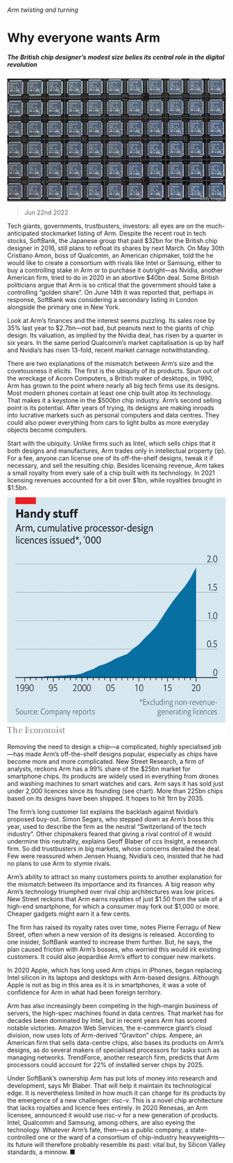 ###### Arm twisting and turning

# Why everyone wants Arm 

##### The British chip designer’s modest size belies its central role in the digital revolution 

![image](images/20220625_WBP501.jpg) 

> Jun 22nd 2022 

Tech giants, governments, trustbusters, investors: all eyes are on the much-anticipated stockmarket listing of Arm. Despite the recent rout in tech stocks, SoftBank, the Japanese group that paid $32bn for the British chip designer in 2016, still plans to refloat its shares by next March. On May 30th Cristiano Amon, boss of Qualcomm, an American chipmaker, told the he would like to create a consortium with rivals like Intel or Samsung, either to buy a controlling stake in Arm or to purchase it outright—as Nvidia, another American firm, tried to do in 2020 in an abortive $40bn deal. Some British politicians argue that Arm is so critical that the government should take a controlling “golden share”. On June 14th it was reported that, perhaps in response, SoftBank was considering a secondary listing in London alongside the primary one in New York. 

Look at Arm’s finances and the interest seems puzzling. Its sales rose by 35% last year to $2.7bn—not bad, but peanuts next to the giants of chip design. Its valuation, as implied by the Nvidia deal, has risen by a quarter in six years. In the same period Qualcomm’s market capitalisation is up by half and Nvidia’s has risen 13-fold, recent market carnage notwithstanding.

There are two explanations of the mismatch between Arm’s size and the covetousness it elicits. The first is the ubiquity of its products. Spun out of the wreckage of Acorn Computers, a British maker of desktops, in 1990, Arm has grown to the point where nearly all big tech firms use its designs. Most modern phones contain at least one chip built atop its technology. That makes it a keystone in the $500bn chip industry. Arm’s second selling point is its potential. After years of trying, its designs are making inroads into lucrative markets such as personal computers and data centres. They could also power everything from cars to light bulbs as more everyday objects become computers. 

Start with the ubiquity. Unlike firms such as Intel, which sells chips that it both designs and manufactures, Arm trades only in intellectual property (ip). For a fee, anyone can license one of its off-the-shelf designs, tweak it if necessary, and sell the resulting chip. Besides licensing revenue, Arm takes a small royalty from every sale of a chip built with its technology. In 2021 licensing revenues accounted for a bit over $1bn, while royalties brought in $1.5bn.

![image](images/20220625_WBC814.png) 


Removing the need to design a chip—a complicated, highly specialised job—has made Arm’s off-the-shelf designs popular, especially as chips have become more and more complicated. New Street Research, a firm of analysts, reckons Arm has a 99% share of the $25bn market for smartphone chips. Its products are widely used in everything from drones and washing machines to smart watches and cars. Arm says it has sold just under 2,000 licences since its founding (see chart). More than 225bn chips based on its designs have been shipped. It hopes to hit 1trn by 2035. 

The firm’s long customer list explains the backlash against Nvidia’s proposed buy-out. Simon Segars, who stepped down as Arm’s boss this year, used to describe the firm as the neutral “Switzerland of the tech industry”. Other chipmakers feared that giving a rival control of it would undermine this neutrality, explains Geoff Blaber of ccs Insight, a research firm. So did trustbusters in big markets, whose concerns derailed the deal. Few were reassured when Jensen Huang, Nvidia’s ceo, insisted that he had no plans to use Arm to stymie rivals. 

Arm’s ability to attract so many customers points to another explanation for the mismatch between its importance and its finances. A big reason why Arm’s technology triumphed over rival chip architectures was low prices. New Street reckons that Arm earns royalties of just $1.50 from the sale of a high-end smartphone, for which a consumer may fork out $1,000 or more. Cheaper gadgets might earn it a few cents.

The firm has raised its royalty rates over time, notes Pierre Ferragu of New Street, often when a new version of its designs is released. According to one insider, SoftBank wanted to increase them further. But, he says, the plan caused friction with Arm’s bosses, who worried this would irk existing customers. It could also jeopardise Arm’s effort to conquer new markets. 

In 2020 Apple, which has long used Arm chips in iPhones, began replacing Intel silicon in its laptops and desktops with Arm-based designs. Although Apple is not as big in this area as it is in smartphones, it was a vote of confidence for Arm in what had been foreign territory. 

Arm has also increasingly been competing in the high-margin business of servers, the high-spec machines found in data centres. That market has for decades been dominated by Intel, but in recent years Arm has scored notable victories. Amazon Web Services, the e-commerce giant’s cloud division, now uses lots of Arm-derived “Graviton” chips. Ampere, an American firm that sells data-centre chips, also bases its products on Arm’s designs, as do several makers of specialised processors for tasks such as managing networks. TrendForce, another research firm, predicts that Arm processors could account for 22% of installed server chips by 2025. 

Under SoftBank’s ownership Arm has put lots of money into research and development, says Mr Blaber. That will help it maintain its technological edge. It is nevertheless limited in how much it can charge for its products by the emergence of a new challenger: risc-v. This is a novel chip architecture that lacks royalties and licence fees entirely. In 2020 Renesas, an Arm licensee, announced it would use risc-v for a new generation of products. Intel, Qualcomm and Samsung, among others, are also eyeing the technology. Whatever Arm’s fate, then—as a public company, a state-controlled one or the ward of a consortium of chip-industry heavyweights—its future will therefore probably resemble its past: vital but, by Silicon Valley standards, a minnow. ■


